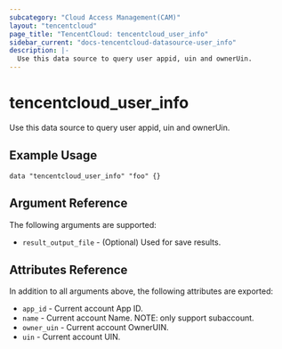 ```yaml
---
subcategory: "Cloud Access Management(CAM)"
layout: "tencentcloud"
page_title: "TencentCloud: tencentcloud_user_info"
sidebar_current: "docs-tencentcloud-datasource-user_info"
description: |-
  Use this data source to query user appid, uin and ownerUin.
---
```


# tencentcloud_user_info

Use this data source to query user appid, uin and ownerUin.

## Example Usage

```hcl
data "tencentcloud_user_info" "foo" {}
```

## Argument Reference

The following arguments are supported:

* `result_output_file` - (Optional) Used for save results.

## Attributes Reference

In addition to all arguments above, the following attributes are exported:

* `app_id` - Current account App ID.
* `name` - Current account Name. NOTE: only support subaccount.
* `owner_uin` - Current account OwnerUIN.
* `uin` - Current account UIN.


